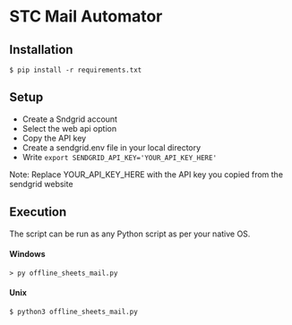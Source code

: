# STC Mail Automator

## Installation

```$ pip install -r requirements.txt```

## Setup

 - Create a Sndgrid account
 - Select the web api option
 - Copy the API key
 - Create a sendgrid.env file in your local directory
 - Write ```export SENDGRID_API_KEY='YOUR_API_KEY_HERE'```
 
 Note: Replace YOUR_API_KEY_HERE with the API key you copied from the sendgrid website
 
 ## Execution
 
 The script can be run as any Python script as per your native OS.
 
 #### Windows
 ```> py offline_sheets_mail.py```
 
#### Unix
```$ python3 offline_sheets_mail.py```
